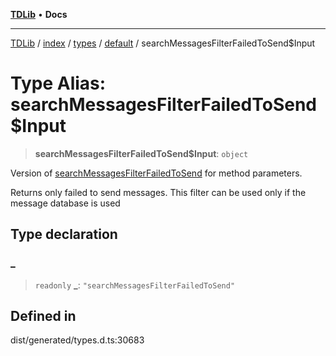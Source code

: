 [**TDLib**](../../../../../../README.md) • **Docs**

***

[TDLib](../../../../../../modules.md) / [index](../../../../../README.md) / [types](../../../README.md) / [default](../README.md) / searchMessagesFilterFailedToSend$Input

# Type Alias: searchMessagesFilterFailedToSend$Input

> **searchMessagesFilterFailedToSend$Input**: `object`

Version of [searchMessagesFilterFailedToSend](searchMessagesFilterFailedToSend.md) for method parameters.

Returns only failed to send messages. This filter can be used only if the message database is used

## Type declaration

### \_

> `readonly` **\_**: `"searchMessagesFilterFailedToSend"`

## Defined in

dist/generated/types.d.ts:30683
